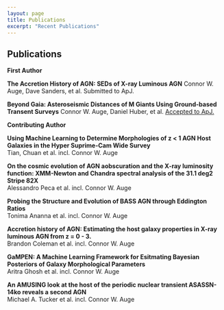 ```yaml
---
layout: page
title: Publications
excerpt: "Recent Publications"
---
```


## Publications

<!-- A list is also available [online](https://scholar.google.co.uk/citations?user=LTOTl0YAAAAJ) -->

__First Author__

**The Accretion History of AGN: SEDs of X-ray Luminous AGN**
Connor W. Auge, Dave Sanders, et al.
Submitted to ApJ.

**Beyond Gaia: Asteroseismic Distances of M Giants Using Ground-based Transent Surveys**
Connor W. Auge, Daniel Huber, et al.
[Accepted to ApJ.](https://ui.adsabs.harvard.edu/abs/2020AJ....160...18A/abstract)

__Contributing Author__

**Using Machine Learning to Determine Morphologies of z < 1 AGN Host Galaxies in the Hyper Suprime-Cam Wide Survey**<br>
Tian, Chuan et al. incl. Connor W. Auge

**On the cosmic evolution of AGN aobscuration and the X-ray luminosity function: XMM-Newton and Chandra spectral analysis of the 31.1 deg2 Stripe 82X**<br>
Alessandro Peca et al. incl. Connor W. Auge

**Probing the Structure and Evolution of BASS AGN through Eddington Ratios**<br>
Tonima Ananna et al. incl. Connor W. Auge

**Accretion history of AGN: Estimating the host galaxy properties in X-ray luminous AGN from z = 0 - 3.**<br>
Brandon Coleman et al. incl. Connor W. Auge

**GaMPEN: A Machine Learning Framework for Esitmating Bayesian Posteriors of Galaxy Morphological Parameters**<br>
Aritra Ghosh et al. incl. Connor W. Auge

**An AMUSING look at the host of the periodic nuclear transient ASASSN-14ko reveals a second AGN**<br>
Michael A. Tucker et al. incl. Connor W. Auge

<!-- - [GitHub Pages Workshop](https://github.com/BioData-Club/githubPagesTutorial) -->
